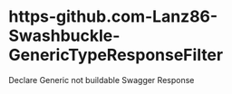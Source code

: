 # https-github.com-Lanz86-Swashbuckle-GenericTypeResponseFilter
Declare Generic not buildable Swagger Response
